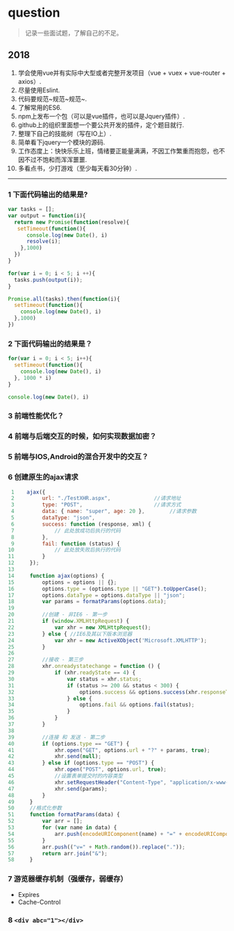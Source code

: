 # question

> 记录一些面试题，了解自己的不足。

## 2018 

1. 学会使用vue并有实际中大型或者完整开发项目（vue + vuex + vue-router + axios）.
2. 尽量使用Eslint.
3. 代码要规范~规范~规范~.
4. 了解常用的ES6.
5. npm上发布一个包（可以是vue插件，也可以是Jquery插件）.
7. github上的组织里面想一个要公共开发的插件，定个题目就行.
8. 整理下自己的技能树（写在IO上）.
9. 简单看下jquery一个模块的源码.
10. 工作态度上：快快乐乐上班，情绪要正能量满满，不因工作繁重而抱怨，也不因不过不饱和而浑浑噩噩.
11. 多看点书，少打游戏（至少每天看30分钟）.

----

### 1 下面代码输出的结果是?

```js
var tasks = [];
var output = function(i){
  return new Promise(function(resolve){
   setTimeout(function(){
      console.log(new Date(), i)
      resolve(i);
    },1000)
  })
}

for(var i = 0; i < 5; i ++){
  tasks.push(output(i));
}

Promise.all(tasks).then(function(i){
  setTimeout(function(){
    console.log(new Date(), i)
  },1000)
})
```

### 2 下面代码输出的结果是？

```js
for(var i = 0; i < 5; i++){
  setTimeout(function(){
    console.log(new Date(), i)
  }, 1000 * i)
}

console.log(new Date(), i)
```

### 3 前端性能优化？

### 4 前端与后端交互的时候，如何实现数据加密？

### 5 前端与IOS,Android的混合开发中的交互？

### 6 创建原生的ajax请求
```js
 1    ajax({
 2         url: "./TestXHR.aspx",              //请求地址
 3         type: "POST",                       //请求方式
 4         data: { name: "super", age: 20 },        //请求参数
 5         dataType: "json",
 6         success: function (response, xml) {
 7             // 此处放成功后执行的代码
 8         },
 9         fail: function (status) {
10             // 此处放失败后执行的代码
11         }
12     });
13 
14     function ajax(options) {
15         options = options || {};
16         options.type = (options.type || "GET").toUpperCase();
17         options.dataType = options.dataType || "json";
18         var params = formatParams(options.data);
19 
20         //创建 - 非IE6 - 第一步
21         if (window.XMLHttpRequest) {
22             var xhr = new XMLHttpRequest();
23         } else { //IE6及其以下版本浏览器
24             var xhr = new ActiveXObject('Microsoft.XMLHTTP');
25         }
26 
27         //接收 - 第三步
28         xhr.onreadystatechange = function () {
29             if (xhr.readyState == 4) {
30                 var status = xhr.status;
31                 if (status >= 200 && status < 300) {
32                     options.success && options.success(xhr.responseText, xhr.responseXML);
33                 } else {
34                     options.fail && options.fail(status);
35                 }
36             }
37         }
38 
39         //连接 和 发送 - 第二步
40         if (options.type == "GET") {
41             xhr.open("GET", options.url + "?" + params, true);
42             xhr.send(null);
43         } else if (options.type == "POST") {
44             xhr.open("POST", options.url, true);
45             //设置表单提交时的内容类型
46             xhr.setRequestHeader("Content-Type", "application/x-www-form-urlencoded");
47             xhr.send(params);
48         }
49     }
50     //格式化参数
51     function formatParams(data) {
52         var arr = [];
53         for (var name in data) {
54             arr.push(encodeURIComponent(name) + "=" + encodeURIComponent(data[name]));
55         }
56         arr.push(("v=" + Math.random()).replace("."));
57         return arr.join("&");
58     }
```

### 7 游览器缓存机制（强缓存，弱缓存）
* Expires
* Cache-Control

### 8 `<div abc="1"></div>`
